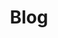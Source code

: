 ---
title: Blog
layout: collection
permalink: /blog/
collection: posts
entries_layout: grid # or 'list' depending on your preference
classes: wide # Ensure this class is styled in your CSS
---